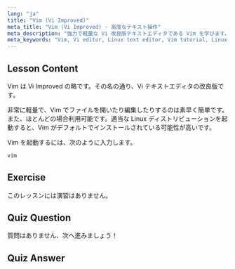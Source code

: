 ```yaml
---
lang: "ja"
title: "Vim (Vi Improved)"
meta_title: "Vim (Vi Improved) - 高度なテキスト操作"
meta_description: "強力で軽量な Vi 改良版テキストエディタである Vim を学びます。基本的な使い方と、Vim が Linux ユーザーにとって不可欠である理由を理解します。"
meta_keywords: "Vim, Vi editor, Linux text editor, Vim tutorial, Linux commands, beginner Linux, Vim guide"
---
```


## Lesson Content

Vim は Vi Improved の略です。その名の通り、Vi テキストエディタの改良版です。

非常に軽量で、Vim でファイルを開いたり編集したりするのは素早く簡単です。また、ほとんどの場合利用可能です。適当な Linux ディストリビューションを起動すると、Vim がデフォルトでインストールされている可能性が高いです。

Vim を起動するには、次のように入力します。

```bash
vim
```

## Exercise

このレッスンには演習はありません。

## Quiz Question

質問はありません、次へ進みましょう！

## Quiz Answer
